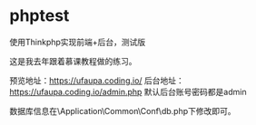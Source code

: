 # phptest
使用Thinkphp实现前端+后台，测试版

这是我去年跟着慕课教程做的练习。

预览地址：https://ufaupa.coding.io/
后台地址：https://ufaupa.coding.io/admin.php
默认后台账号密码都是admin

数据库信息在\Application\Common\Conf\db.php下修改即可。
